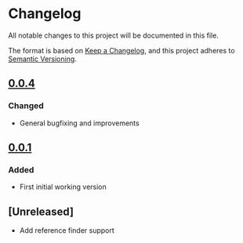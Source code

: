 # Changelog
All notable changes to this project will be documented in this file.

The format is based on [Keep a Changelog](https://keepachangelog.com/en/1.0.0/),
and this project adheres to [Semantic Versioning](https://semver.org/spec/v2.0.0.html).


## [0.0.4]
### Changed
- General bugfixing and improvements

## [0.0.1]
### Added 
 - First initial working version 

## [Unreleased]
 - Add reference finder support

[0.0.1]: https://github.com/badawe/ScriptableObjectCollection/releases/tag/v0.0.1
[0.0.4]: https://github.com/badawe/ScriptableObjectCollection/releases/tag/v0.0.4


